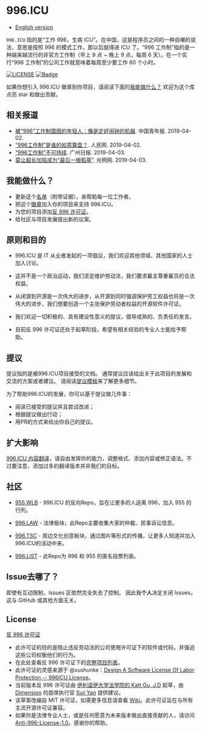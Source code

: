 996.ICU
=======
* [English version](./README_EN.md)

`996.ICU` 指的是“工作 996，生病 ICU”。在中国，这是程序员之间的一种自嘲的说法，意思是按照 996 的模式工作，那以后就得进 ICU 了。“996 工作制”指的是一种越来越流行的非官方工作制（早上 9 点 ~ 晚上 9 点，每周 6 天）。在一个实行“996 工作制”的公司工作就意味着每周至少要工作 60 个小时。

[![LICENSE](https://img.shields.io/badge/license-Anti%20996-blue.svg)](https://github.com/996icu/996.ICU/blob/master/LICENSE)
[![Badge](https://img.shields.io/badge/link-996.icu-red.svg)](https://996.icu/#/zh_CN)

如果你想引入 996.ICU 徽章到你项目，请阅读下面的[我能做什么？](#what-can-i-do)
欢迎为这个库点亮 star 和做出贡献。

相关报道
---

- [被“996”工作制围困的年轻人：像是定好闹钟的机器](http://zqb.cyol.com/html/2019-04/02/nw.D110000zgqnb_20190402_1-02.htm). 中国青年报. 2019-04-02.
- [“996工作制”是谁的如意算盘？](http://opinion.people.com.cn/n1/2019/0402/c119388-31009768.html). 人民网. 2019-04-02.
- [“996工作制”不可持续](http://news.dayoo.com/guangzhou/201904/03/153828_52527871.htm). 广州日报. 2019-04-03.
- [莫让超长加班成为“最后一根稻草”](http://guancha.gmw.cn/2019-04/02/content_32708877.htm). 光明网. 2019-04-03.

我能做什么？
---
- 更新这个[名单](blacklist/blacklist.md)（附带证据），来帮助每一位工作者。
- 把这个[徽章](externals/instruction.md)加入你的项目来支持 996.ICU。
- 为您的项目添加[反 996 许可证](LICENSE_CN)。
- 给社区与项目发展提出新的议案。

原则和目的
---

* 996.ICU 是 IT 从业者发起的一项倡议，我们欢迎其他领域、其他国家的人士加入讨论。

* 这并不是一个政治运动，我们坚定维护劳动法，我们要求雇主尊重雇员的合法权益。

* 从闭源到开源是一次伟大的进步，从开源到同时强调保护劳工权益也将是一次伟大的进步，我们想要创造一个主张保护劳动者权益的开源软件许可证。

* 我们欢迎一切积极的、具有建设性意义的提议，倡导成熟的、负责任的发言。

* 目前反 996 许可证还处于起草阶段，希望有相关经验的专业人士能给予帮助。
  

提议
---
提议指的是被996.ICU项目接受的文档。
通常提议应该给出关于此项目的发展和交流的方案或者建议。
请阅读[提议模板](proposal/proposal_template.md)来了解更多细节。

为了帮助996.ICU的发展，你可以基于提议做几件事：
- 阅读已接受的提议并且尝试改进；
- 根据提议做出行动；
- 用PR的方式来给出你自己的提议。



扩大影响
---

[996.ICU 内容翻译](i18n/i18n.md)，请自由发挥你的能力，调整格式、添加内容或修正语法。不过要注意，添加过多的翻译版本并非我们的目标。


社区
---

 - [955.WLB](https://github.com/formulahendry/955.WLB) - 996.ICU 的反向Repo，旨在让更多的人逃离 996，加入 955 的行列。

 - [996.LAW](https://github.com/Y1ran/996.Law) -  法律板块，此Repo主要收集大家的仲裁、民事诉讼信息。

 - [996.TSC](https://github.com/lxlxw/996.TSC) -  周边文化创意板块，通过图片等形式的传播，让更多人知道并加入996.ICU的活动中来。

 - [996.LIST](https://github.com/fengT-T/996_list) -  此Repo为 996 和 955 的匿名投票列表。

Issue去哪了？
---

即使有互动限制，Issues 区依然完全失去了控制。
因此我**个人**决定关闭 Issues，这与 GitHub 或其他方面无关。

License
---

[反 996 许可证](LICENSE)

 - 此许可证的目的是阻止违反劳动法的公司使用许可证下的软件或代码，并强迫这些公司权衡他们的行为。
 - 在此处查看反 996 许可证下的[完整项目列表](awesomelist/projects.md)。
 - 此许可证的灵感来源于 @xushunke：[Design A Software License Of Labor Protection -- 996ICU License](https://github.com/996icu/996.ICU/pull/15642)。
 - 当前版本反 996 许可证由 [伊利诺伊大学法学院的 Katt Gu, J.D](https://scholar.google.com.sg/citations?user=PTcpQwcAAAAJ&hl=en&oi=ao) 起草，由 [Dimension](https://www.dimension.im) 的首席执行官 [Suji Yan](https://www.linkedin.com/in/tedkoyan/) 提供建议。
 - 该草案改编自 MIT 许可证，如需更多信息请查看 [Wiki](https://github.com/kattgu7/996-License-Draft/wiki)。此许可证旨在与所有主流开源许可证兼容。
 - 如果你是法律专业人士，或是任何愿意为未来版本做出直接贡献的人，请访问 [Anti-996-License-1.0](https://github.com/kattgu7/996-License-Draft)。感谢你的帮助。
